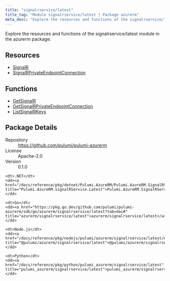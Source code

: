 ```yaml
---
title: "signalrservice/latest"
title_tag: "Module signalrservice/latest | Package azurerm"
meta_desc: "Explore the resources and functions of the signalrservice/latest module in the azurerm package."
---
```


<!-- WARNING: this file was generated by Pulumi Docs Generator. -->
<!-- Do not edit by hand unless you're certain you know what you are doing! -->

Explore the resources and functions of the signalrservice/latest module in the azurerm package.

<h2 id="resources">Resources</h2>
<ul class="api">
    <li><a href="signalr" title="SignalR"><span class="symbol resource"></span>SignalR</a></li>
    <li><a href="signalrprivateendpointconnection" title="SignalRPrivateEndpointConnection"><span class="symbol resource"></span>SignalRPrivateEndpointConnection</a></li>
</ul>

<h2 id="functions">Functions</h2>
<ul class="api">
    <li><a href="getsignalr" title="GetSignalR"><span class="symbol function"></span>GetSignalR</a></li>
    <li><a href="getsignalrprivateendpointconnection" title="GetSignalRPrivateEndpointConnection"><span class="symbol function"></span>GetSignalRPrivateEndpointConnection</a></li>
    <li><a href="listsignalrkeys" title="ListSignalRKeys"><span class="symbol function"></span>ListSignalRKeys</a></li>
</ul>

<h2 id="package-details">Package Details</h2>
<dl class="package-details">
	<dt>Repository</dt>
	<dd><a href="https://github.com/pulumi/pulumi-azurerm">https://github.com/pulumi/pulumi-azurerm</a></dd>
	<dt>License</dt>
	<dd>Apache-2.0</dd>
	<dt>Version</dt>
	<dd>0.1.0</dd>
</dl>



<dl class="tabular">

    <dt>.NET</dt>
    <dd><a href="/docs/reference/pkg/dotnet/Pulumi.AzureRM/Pulumi.AzureRM.SignalRService.Latest.html" title="Pulumi.AzureRM.SignalRService.Latest">Pulumi.AzureRM.SignalRService.Latest</a></dd>

    <dt>Go</dt>
    <dd><a href="https://pkg.go.dev/github.com/pulumi/pulumi-azurerm/sdk/go/azurerm/signalrservice/latest?tab=doc#" title="azurerm/signalrservice/latest">azurerm/signalrservice/latest</a></dd>

    <dt>Node.js</dt>
    <dd><a href="/docs/reference/pkg/nodejs/pulumi/azurerm/signalrservice/latest/#" title="@pulumi/azurerm/signalrservice/latest">@pulumi/azurerm/signalrservice/latest</a></dd>

    <dt>Python</dt>
    <dd><a href="/docs/reference/pkg/python/pulumi_azurerm/signalrservice/latest" title="pulumi_azurerm/signalrservice/latest">pulumi_azurerm/signalrservice/latest</a></dd>

</dl>

